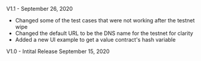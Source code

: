 V1.1 - September 26, 2020

- Changed some of the test cases that were not working after the testnet wipe
- Changed the default URL to be the DNS name for the testnet for clarity
- Added a new UI example to get a value contract's hash variable

V1.0 - Intital Release September 15, 2020